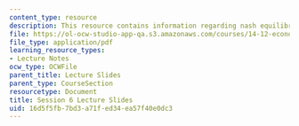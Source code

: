 ```yaml
---
content_type: resource
description: This resource contains information regarding nash equilibrium.
file: https://ol-ocw-studio-app-qa.s3.amazonaws.com/courses/14-12-economic-applications-of-game-theory-fall-2012/16d5f5fb7bd3a71fed34ea57f40e0dc3_MIT14_12F12_slides6.pdf
file_type: application/pdf
learning_resource_types:
- Lecture Notes
ocw_type: OCWFile
parent_title: Lecture Slides
parent_type: CourseSection
resourcetype: Document
title: Session 6 Lecture Slides
uid: 16d5f5fb-7bd3-a71f-ed34-ea57f40e0dc3
---
```

